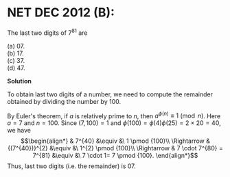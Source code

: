# **NET DEC 2012 (B):** 

The last two digits of $7^{81}$ are

(a) $07$.<br>
(b) $17$.<br>
(c) $37$.<br>
(d) $47$.<br>

**Solution**

To obtain last two digits of a number, we need to compute the remainder
obtained by dividing the number by $100$.<br>

By Euler's theorem, if $a$ is relatively prime to $n$, then
$a^{\phi(n)}\equiv 1 \pmod n$. Here $a=7$ and $n=100$. Since $(7,100)=1$
and $\phi(100)=\phi(4)\phi(25)=2 \times 20 = 40$, we have
$$\begin{align*}
& 7^{40} &\equiv &\ 1 \pmod {100}\\
\Rightarrow & {(7^{40})}^{2} &\equiv &\ 1^{2} \pmod {100}\\
\Rightarrow & 7 \cdot 7^{80} = 7^{81} &\equiv &\ 7 \cdot 1= 7 \pmod {100}.
\end{align*}$$ 
Thus, last two digits (i.e. the remainder) is $07$.


